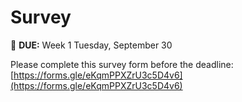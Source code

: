 <style>
    @media (min-width: 768px) {
        
        .d-md-block {
        display: none !important;
        }
        
    }
</style>


<!--jump to anchor tag adjusted to header height offset-->
<script>
// Get the header element
let header = document.querySelector('header');

// Get the height of the header
document.querySelectorAll('a[href^="#"]')
.forEach(function (anchor) {
    anchor.addEventListener('click', 
    function (event) {
        event.preventDefault();

        // Get the target element that 
        // the anchor link points to
        let target = document.querySelector(
            this.getAttribute('href')
        );
        
        let headerHeight = header.offsetHeight*2;
        
        let targetPosition = target
            .getBoundingClientRect().top - headerHeight;

        window.scrollTo({
            top: targetPosition + window.scrollY,
            behavior: 'smooth'
        });
    });
});

window.onload = function(e){
    var cell = document.getElementById('component-site-name');
    var caseId = cell.innerHTML;
    cell.innerHTML = '';
    var link = document.createElement('a');
    link.href = '../';
    link.appendChild(document.createTextNode(caseId));
    cell.appendChild(link);
}
</script>

# Survey

<div class="duedate">
<p>📌 <b>DUE:</b> Week 1 Tuesday, September 30</p>
</div>

Please complete this survey form before the deadline: [https://forms.gle/eKqmPPXZrU3c5D4v6](https://forms.gle/eKqmPPXZrU3c5D4v6)